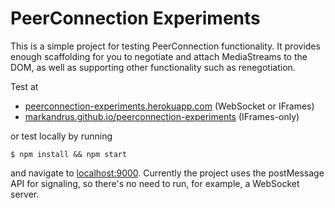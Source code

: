 PeerConnection Experiments
==========================

This is a simple project for testing PeerConnection functionality. It provides
enough scaffolding for you to negotiate and attach MediaStreams to the DOM, as
well as supporting other functionality such as renegotiation.

Test at

- [peerconnection-experiments.herokuapp.com](https://peerconnection-experiments.herokuapp.com) (WebSocket or IFrames)
- [markandrus.github.io/peerconnection-experiments](https://markandrus.github.io/peerconnection-experiments/) (IFrames-only)

or test locally by running

```
$ npm install && npm start
```

and navigate to [localhost:9000](http://localhost:9000). Currently the project
uses the postMessage API for signaling, so there's no need to run, for example,
a WebSocket server.

